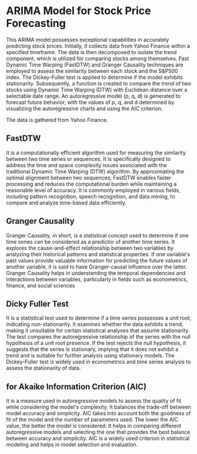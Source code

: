 # ARIMA Model for Stock Price Forecasting
This ARIMA model possesses exceptional capabilities in accurately predicting stock prices. Initially, it collects data from Yahoo Finance within a specified timeframe. The data is then decomposed to isolate the trend component, which is utilized for comparing stocks among themselves. Fast Dynamic Time Warping (FastDTW) and Granger Causality techniques are employed to assess the similarity between each stock and the S&P500 index. The Dickey-Fuller test is applied to determine if the model exhibits stationarity. Subsequently, a function is created to compare the trend of two stocks using Dynamic Time Warping (DTW) with Euclidean distance over a selectable date range. An autoregressive model (p, q, d) is generated to forecast future behavior, with the values of p, q, and d determined by visualizing the autoregressive charts and using the AIC criterion.

The data is gathered from Yahoo Finance.

## FastDTW
It is a computationally efficient algorithm used for measuring the similarity between two time series or sequences. It is specifically designed to address the time and space complexity issues associated with the traditional Dynamic Time Warping (DTW) algorithm. By approximating the optimal alignment between two sequences, FastDTW enables faster processing and reduces the computational burden while maintaining a reasonable level of accuracy. It is commonly employed in various fields, including pattern recognition, speech recognition, and data mining, to compare and analyze time-based data efficiently.

## Granger Causality
Granger Causality, in short, is a statistical concept used to determine if one time series can be considered as a predictor of another time series. It explores the cause-and-effect relationship between two variables by analyzing their historical patterns and statistical properties. If one variable's past values provide valuable information for predicting the future values of another variable, it is said to have Granger-causal influence over the latter. Granger Causality helps in understanding the temporal dependencies and interactions between variables, particularly in fields such as econometrics, finance, and social sciences

## Dicky Fuller Test
It is a statistical test used to determine if a time series possesses a unit root, indicating non-stationarity. It examines whether the data exhibits a trend, making it unsuitable for certain statistical analyses that assume stationarity. The test compares the autoregressive relationship of the series with the null hypothesis of a unit root presence. If the test rejects the null hypothesis, it suggests that the series is stationary, implying that it does not exhibit a trend and is suitable for further analysis using stationary models. The Dickey-Fuller test is widely used in econometrics and time series analysis to assess the stationarity of data.

## for Akaike Information Criterion (AIC)
It is a measure used in autoregressive models to assess the quality of fit while considering the model's complexity. It balances the trade-off between model accuracy and simplicity. AIC takes into account both the goodness of fit of the model and the number of parameters used. The lower the AIC value, the better the model is considered. It helps in comparing different autoregressive models and selecting the one that provides the best balance between accuracy and simplicity. AIC is a widely used criterion in statistical modeling and helps in model selection and evaluation.

